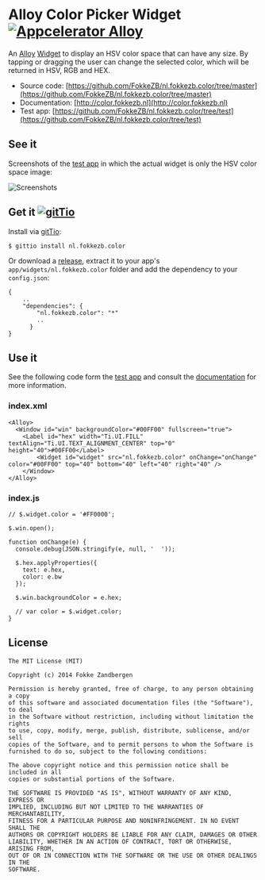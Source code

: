 # Alloy Color Picker Widget [![Appcelerator Alloy](http://www-static.appcelerator.com/badges/alloy-git-badge-sq.png)](http://appcelerator.com/alloy/)

An [Alloy](http://appcelerator.com/alloy) [Widget](http://docs.appcelerator.com/titanium/latest/#!/guide/Alloy_Widgets) to display an HSV color space that can have any size. By tapping or dragging the user can change the selected color, which will be returned in HSV, RGB and HEX.

* Source code: [https://github.com/FokkeZB/nl.fokkezb.color/tree/master](https://github.com/FokkeZB/nl.fokkezb.color/tree/master)
* Documentation: [http://color.fokkezb.nl](http://color.fokkezb.nl)
* Test app: [https://github.com/FokkeZB/nl.fokkezb.color/tree/test](https://github.com/FokkeZB/nl.fokkezb.color/tree/test)

## See it
Screenshots of the [test app](https://github.com/FokkeZB/nl.fokkezb.color/tree/test) in which the actual widget is only the HSV color space image:

![Screenshots](http://color.fokkezb.nl/screenshots.png)

## Get it [![gitTio](http://gitt.io/badge.png)](http://gitt.io/component/nl.fokkezb.color)

Install via [gitTio](http://gitt.io/component/nl.fokkezb.color):

	$ gittio install nl.fokkezb.color

Or download a [release](https://github.com/FokkeZB/nl.fokkezb.color/releases), extract it to your app's `app/widgets/nl.fokkezb.color` folder and add the dependency to your `config.json`:

	{
		..
		"dependencies": {
		    "nl.fokkezb.color": "*"
		    ..
		  }
	}	

## Use it

See the following code form the [test app](https://github.com/FokkeZB/nl.fokkezb.color/tree/test) and consult the [documentation](http://color.fokkezb.nl) for more information.

### index.xml

	<Alloy>
	  <Window id="win" backgroundColor="#00FF00" fullscreen="true">
	    <Label id="hex" width="Ti.UI.FILL" textAlign="Ti.UI.TEXT_ALIGNMENT_CENTER" top="0" height="40">#00FF00</Label>
			<Widget id="widget" src="nl.fokkezb.color" onChange="onChange" color="#00FF00" top="40" bottom="40" left="40" right="40" />
		</Window>
	</Alloy>
	
### index.js

	// $.widget.color = '#FF0000';

	$.win.open();
	
	function onChange(e) {
	  console.debug(JSON.stringify(e, null, '  '));
	
	  $.hex.applyProperties({
	    text: e.hex,
	    color: e.bw
	  });
	
	  $.win.backgroundColor = e.hex;
	  
	  // var color = $.widget.color;
	}
 
## License

	The MIT License (MIT)
	
	Copyright (c) 2014 Fokke Zandbergen
	
	Permission is hereby granted, free of charge, to any person obtaining a copy
	of this software and associated documentation files (the "Software"), to deal
	in the Software without restriction, including without limitation the rights
	to use, copy, modify, merge, publish, distribute, sublicense, and/or sell
	copies of the Software, and to permit persons to whom the Software is
	furnished to do so, subject to the following conditions:
	
	The above copyright notice and this permission notice shall be included in all
	copies or substantial portions of the Software.
	
	THE SOFTWARE IS PROVIDED "AS IS", WITHOUT WARRANTY OF ANY KIND, EXPRESS OR
	IMPLIED, INCLUDING BUT NOT LIMITED TO THE WARRANTIES OF MERCHANTABILITY,
	FITNESS FOR A PARTICULAR PURPOSE AND NONINFRINGEMENT. IN NO EVENT SHALL THE
	AUTHORS OR COPYRIGHT HOLDERS BE LIABLE FOR ANY CLAIM, DAMAGES OR OTHER
	LIABILITY, WHETHER IN AN ACTION OF CONTRACT, TORT OR OTHERWISE, ARISING FROM,
	OUT OF OR IN CONNECTION WITH THE SOFTWARE OR THE USE OR OTHER DEALINGS IN THE
	SOFTWARE.
